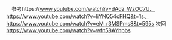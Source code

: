 　参考https://www.youtube.com/watch?v=dAdz_WzOC7U、https://www.youtube.com/watch?v=liYNQ54cFHQ&t=1s、https://www.youtube.com/watch?v=eM_r3MSPms8&t=595s
次回
https://www.youtube.com/watch?v=wfn58AYhpbs
